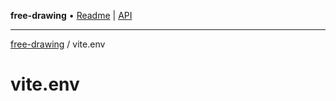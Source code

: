 **free-drawing** • [Readme](../README.md) \| [API](../modules.md)

***

[free-drawing](../README.md) / vite.env

# vite.env
